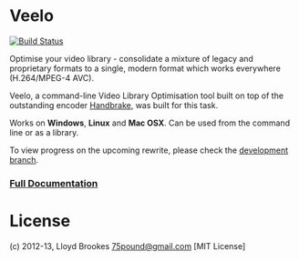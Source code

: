 Veelo
==========
[![Build Status](https://travis-ci.org/75lb/veelo.png)](https://travis-ci.org/75lb/veelo)

Optimise your video library - consolidate a mixture of legacy and proprietary formats to a single, modern format which works everywhere (H.264/MPEG-4 AVC).

Veelo, a command-line Video Library Optimisation tool built on top of the outstanding encoder [Handbrake](http://handbrake.fr), was built for this task.

Works on __Windows__, __Linux__ and __Mac OSX__. Can be used from the command line or as a library. 

To view progress on the upcoming rewrite, please check the [development branch](https://github.com/75lb/veelo/tree/dev).

<h3><a href="http://75lb.github.com/veelo/">Full Documentation</a></h3>

License
=======
(c) 2012-13, Lloyd Brookes <75pound@gmail.com>
[MIT License]